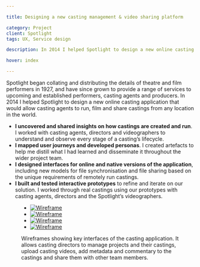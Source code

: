 ```yaml
---

title: Designing a new casting management & video sharing platform

category: Project
client: Spotlight
tags: UX, Service design

description: In 2014 I helped Spotlight to design a new online casting application that would allow casting agents to run, film and share castings from any location in the world.

hover: index

---
```


Spotlight began collating and distributing the details of theatre and film performers in 1927, and have since grown to provide a range of services to upcoming and established performers, casting agents and producers. In 2014 I helped Spotlight to design a new online casting application that would allow casting agents to run, film and share castings from any location in the world.

- **I uncovered and shared insights on how castings are created and run**. I worked with casting agents, directors and videographers to understand and observe every stage of a casting’s lifecycle.
- **I mapped user journeys and developed personas**. I created artefacts to help me distill what I had learned and disseminate it throughout the wider project team.
- **I designed interfaces for online and native versions of the application**, including new models for file synchronisation and file sharing based on the unique requirements of remotely run castings.
- **I built and tested interactive prototypes** to refine and iterate on our solution. I worked through real castings using our prototypes with casting agents, directors and the Spotlight’s videographers.

<figure>
  <ul>
    <li>
      <a href="post_1_1.png">
        <picture>
          <source media="(max-width:666px)" srcset="post_1_1--1_up@mobile.png">
          <source media="(min-width:667px) and (max-width:767px)" srcset="post_1_1--1_up@fablet.png">
          <source media="(min-width:768px) and (max-width:1023px)" srcset="post_1_1--2_up@tablet_portrait.png">
          <source media="(min-width:1024px) and (max-width:1279px)" srcset="post_1_1--2_up@tablet_landscape.png">
          <source media="(min-width:1280px) and (max-width:1679px)" srcset="post_1_1--2_up@laptop.png">
          <source media="(min-width:1680px)" srcset="post_1_1--2_up@cinema.png">
          <img alt="Wireframe" src="post_1_1.png" title="Wireframe 1 of 4: Calendar view of all current projects and their castings">
        </picture>
      </a>
    </li>
    <li>
      <a href="post_1_2.png">
        <picture>
          <source media="(max-width:666px)" srcset="post_1_2--1_up@mobile.png">
          <source media="(min-width:667px) and (max-width:767px)" srcset="post_1_2--1_up@fablet.png">
          <source media="(min-width:768px) and (max-width:1023px)" srcset="post_1_2--2_up@tablet_portrait.png">
          <source media="(min-width:1024px) and (max-width:1279px)" srcset="post_1_2--2_up@tablet_landscape.png">
          <source media="(min-width:1280px) and (max-width:1679px)" srcset="post_1_2--2_up@laptop.png">
          <source media="(min-width:1680px)" srcset="post_1_2--2_up@cinema.png">
          <img alt="Wireframe" src="post_1_2.png" title="Wireframe 2 of 4: Overview of a specific castings">
        </picture>
      </a>
    </li>
    <li>
      <a href="post_1_3.png">
        <picture>
          <source media="(max-width:666px)" srcset="post_1_3--1_up@mobile.png">
          <source media="(min-width:667px) and (max-width:767px)" srcset="post_1_3--1_up@fablet.png">
          <source media="(min-width:768px) and (max-width:1023px)" srcset="post_1_3--2_up@tablet_portrait.png">
          <source media="(min-width:1024px) and (max-width:1279px)" srcset="post_1_3--2_up@tablet_landscape.png">
          <source media="(min-width:1280px) and (max-width:1679px)" srcset="post_1_3--2_up@laptop.png">
          <source media="(min-width:1680px)" srcset="post_1_3--2_up@cinema.png">
          <img alt="Wireframe" src="post_1_3.png" title="Wireframe 3 of 4: Editing a casting">
        </picture>
      </a>
    </li>
    <li>
      <a href="post_1_4.png">
        <picture>
          <source media="(max-width:666px)" srcset="post_1_4--1_up@mobile.png">
          <source media="(min-width:667px) and (max-width:767px)" srcset="post_1_4--1_up@fablet.png">
          <source media="(min-width:768px) and (max-width:1023px)" srcset="post_1_4--2_up@tablet_portrait.png">
          <source media="(min-width:1024px) and (max-width:1279px)" srcset="post_1_4--2_up@tablet_landscape.png">
          <source media="(min-width:1280px) and (max-width:1679px)" srcset="post_1_4--2_up@laptop.png">
          <source media="(min-width:1680px)" srcset="post_1_4--2_up@cinema.png">
          <img alt="Wireframe" src="post_1_4.png" title="Wireframe 4 of 4: Uploading a new video to an existing casting">
        </picture>
      </a>
    </li>
  </ul>
  <figcaption>Wireframes showing key interfaces of the casting application. It allows casting directors to manage projects and their castings, upload casting videos, add metadata and commentary to the castings and share them with other team members.</figcaption>
</figure>